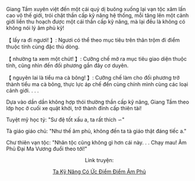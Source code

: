 Giang Tầm xuyên việt đến một cái quỷ dị buông xuống lại vạn tộc xâm lấn cao võ thế giới, trói chặt thần cấp kỹ năng hệ thống, mỗi tăng lên một cảnh giới liền thu hoạch được một cái thần cấp kỹ năng, mà lại đều là không có không nói lý âm phủ kỹ!

【 lấy ra đi ngươi! 】: Ngươi có thể theo mục tiêu trên thân trộm đi điểm thuộc tính cùng đặc thù dòng.

【 nhường ta xem một chút! 】: Cưỡng chế mở ra mục tiêu giao diện thuộc tính, cũng nhìn đến đối phương gần đây cơ duyên.

【 nguyên lai là tiểu ma cà bông! 】: Cưỡng chế làm cho đối phương trở thành tiểu ma cà bông, thực lực áp chế đến cùng chính mình cùng các loại cảnh giới. . . .

Dựa vào dần dần không hợp thói thường thần cấp kỹ năng, Giang Tầm theo lớp học ở cuối xe quật khởi, trở thành đỉnh cấp thiên tài!

Tuyệt mỹ học tỷ: "Sư đệ tốt xấu a, ta rất thích ∽"

Tà giáo giáo chủ: "Như thế âm phủ, không đến ta tà giáo thật đáng tiếc a."

Chư thiên vạn tộc: "Nhân tộc cũng không gì hơn cái này. . . Chạy mau! Âm Phủ Đại Ma Vương đuổi theo tới!"


<div align="center">

Link truyện:

[Ta Kỹ Năng Có Ức Điểm Điểm Âm Phủ](https://truyenchuhub.org/truyen/Toan-Cau-Cao-Vo-Ta-Ky-Nang-Co-c-diem-diem-m-Phu)
</div>
